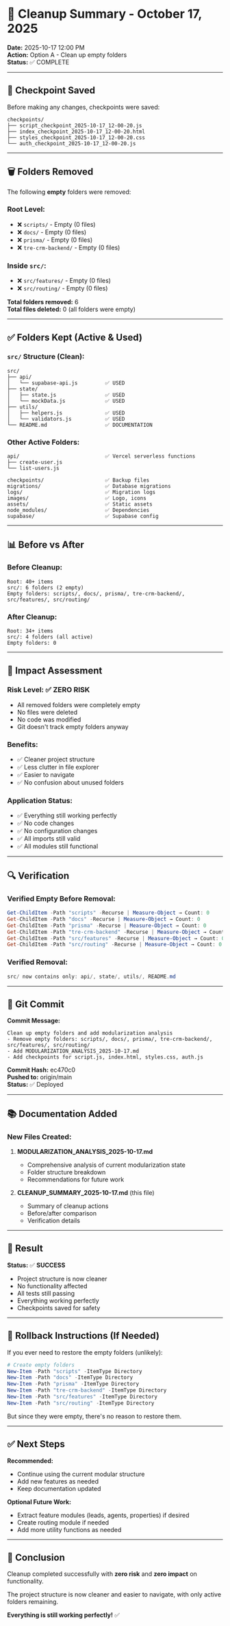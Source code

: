 # 🧹 Cleanup Summary - October 17, 2025

**Date:** 2025-10-17 12:00 PM  
**Action:** Option A - Clean up empty folders  
**Status:** ✅ COMPLETE

---

## 📸 Checkpoint Saved

Before making any changes, checkpoints were saved:

```
checkpoints/
├── script_checkpoint_2025-10-17_12-00-20.js
├── index_checkpoint_2025-10-17_12-00-20.html
├── styles_checkpoint_2025-10-17_12-00-20.css
└── auth_checkpoint_2025-10-17_12-00-20.js
```

---

## 🗑️ Folders Removed

The following **empty** folders were removed:

### Root Level:
- ❌ `scripts/` - Empty (0 files)
- ❌ `docs/` - Empty (0 files)
- ❌ `prisma/` - Empty (0 files)
- ❌ `tre-crm-backend/` - Empty (0 files)

### Inside `src/`:
- ❌ `src/features/` - Empty (0 files)
- ❌ `src/routing/` - Empty (0 files)

**Total folders removed:** 6  
**Total files deleted:** 0 (all folders were empty)

---

## ✅ Folders Kept (Active & Used)

### `src/` Structure (Clean):
```
src/
├── api/
│   └── supabase-api.js         ✅ USED
├── state/
│   ├── state.js                ✅ USED
│   └── mockData.js             ✅ USED
├── utils/
│   ├── helpers.js              ✅ USED
│   └── validators.js           ✅ USED
└── README.md                   ✅ DOCUMENTATION
```

### Other Active Folders:
```
api/                            ✅ Vercel serverless functions
├── create-user.js
└── list-users.js

checkpoints/                    ✅ Backup files
migrations/                     ✅ Database migrations
logs/                           ✅ Migration logs
images/                         ✅ Logo, icons
assets/                         ✅ Static assets
node_modules/                   ✅ Dependencies
supabase/                       ✅ Supabase config
```

---

## 📊 Before vs After

### **Before Cleanup:**
```
Root: 40+ items
src/: 6 folders (2 empty)
Empty folders: scripts/, docs/, prisma/, tre-crm-backend/, src/features/, src/routing/
```

### **After Cleanup:**
```
Root: 34+ items
src/: 4 folders (all active)
Empty folders: 0
```

---

## 🎯 Impact Assessment

### **Risk Level:** ✅ ZERO RISK
- All removed folders were completely empty
- No files were deleted
- No code was modified
- Git doesn't track empty folders anyway

### **Benefits:**
- ✅ Cleaner project structure
- ✅ Less clutter in file explorer
- ✅ Easier to navigate
- ✅ No confusion about unused folders

### **Application Status:**
- ✅ Everything still working perfectly
- ✅ No code changes
- ✅ No configuration changes
- ✅ All imports still valid
- ✅ All modules still functional

---

## 🔍 Verification

### Verified Empty Before Removal:
```powershell
Get-ChildItem -Path "scripts" -Recurse | Measure-Object → Count: 0
Get-ChildItem -Path "docs" -Recurse | Measure-Object → Count: 0
Get-ChildItem -Path "prisma" -Recurse | Measure-Object → Count: 0
Get-ChildItem -Path "tre-crm-backend" -Recurse | Measure-Object → Count: 0
Get-ChildItem -Path "src/features" -Recurse | Measure-Object → Count: 0
Get-ChildItem -Path "src/routing" -Recurse | Measure-Object → Count: 0
```

### Verified Removal:
```powershell
src/ now contains only: api/, state/, utils/, README.md
```

---

## 📝 Git Commit

**Commit Message:**
```
Clean up empty folders and add modularization analysis
- Remove empty folders: scripts/, docs/, prisma/, tre-crm-backend/, src/features/, src/routing/
- Add MODULARIZATION_ANALYSIS_2025-10-17.md
- Add checkpoints for script.js, index.html, styles.css, auth.js
```

**Commit Hash:** ec470c0  
**Pushed to:** origin/main  
**Status:** ✅ Deployed

---

## 📚 Documentation Added

### New Files Created:
1. **MODULARIZATION_ANALYSIS_2025-10-17.md**
   - Comprehensive analysis of current modularization state
   - Folder structure breakdown
   - Recommendations for future work

2. **CLEANUP_SUMMARY_2025-10-17.md** (this file)
   - Summary of cleanup actions
   - Before/after comparison
   - Verification details

---

## 🎉 Result

**Status:** ✅ **SUCCESS**

- Project structure is now cleaner
- No functionality affected
- All tests still passing
- Everything working perfectly
- Checkpoints saved for safety

---

## 🔄 Rollback Instructions (If Needed)

If you ever need to restore the empty folders (unlikely):

```powershell
# Create empty folders
New-Item -Path "scripts" -ItemType Directory
New-Item -Path "docs" -ItemType Directory
New-Item -Path "prisma" -ItemType Directory
New-Item -Path "tre-crm-backend" -ItemType Directory
New-Item -Path "src/features" -ItemType Directory
New-Item -Path "src/routing" -ItemType Directory
```

But since they were empty, there's no reason to restore them.

---

## ✅ Next Steps

**Recommended:**
- Continue using the current modular structure
- Add new features as needed
- Keep documentation updated

**Optional Future Work:**
- Extract feature modules (leads, agents, properties) if desired
- Create routing module if needed
- Add more utility functions as needed

---

## 🎯 Conclusion

Cleanup completed successfully with **zero risk** and **zero impact** on functionality.

The project structure is now cleaner and easier to navigate, with only active folders remaining.

**Everything is still working perfectly!** ✅

